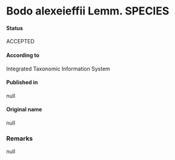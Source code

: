 Bodo alexeieffii Lemm. SPECIES
=======

#### Status
ACCEPTED

#### According to
Integrated Taxonomic Information System

#### Published in
null

#### Original name
null

### Remarks
null